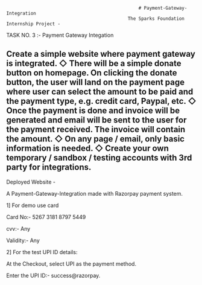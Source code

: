                                                      # Payment-Gateway-Integration
                                                 The Sparks Foundation Internship Project - 

TASK NO. 3 :-  Payment Gateway Integation

Create a simple website where payment gateway is integrated.
◇ There will be a simple donate button on homepage. On clicking
the donate button, the user will land on the payment page where
user can select the amount to be paid and the payment type, e.g.
credit card, Paypal, etc.
◇ Once the payment is done and invoice will be generated and
email will be sent to the user for the payment received. The
invoice will contain the amount.
◇ On any page / email, only basic information is needed.
◇ Create your own temporary / sandbox / testing accounts with 3rd
party for integrations.
------------------------------------------------------------------------------------------------------------------------------------------------------------------------

Deployed Website - 

A Payment-Gateway-Integration made with Razorpay payment system.

1] For demo use card

Card No:- 5267 3181 8797 5449

cvv:- Any

Validity:- Any

2] For the test UPI ID details:

At the Checkout, select UPI as the payment method.

Enter the UPI ID:- success@razorpay.
